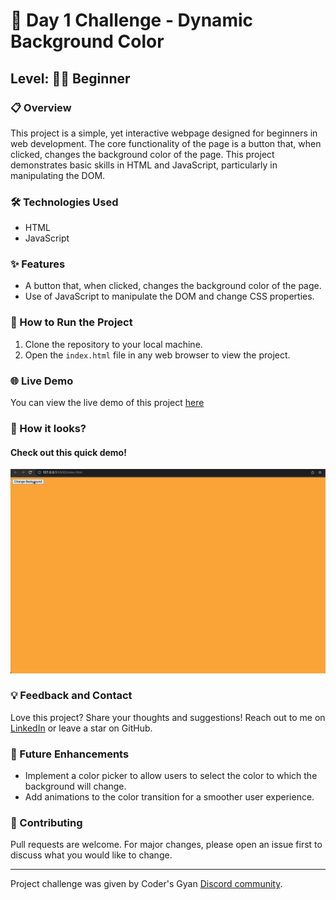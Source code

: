 # 🌈 Day 1 Challenge - Dynamic Background Color

## Level: 👶🏽 Beginner

### 📋 Overview

This project is a simple, yet interactive webpage designed for beginners in web development. The core functionality of the page is a button that, when clicked, changes the background color of the page. This project demonstrates basic skills in HTML and JavaScript, particularly in manipulating the DOM.

### 🛠 Technologies Used

-   HTML
-   JavaScript

### ✨ Features

-   A button that, when clicked, changes the background color of the page.
-   Use of JavaScript to manipulate the DOM and change CSS properties.

### 🚀 How to Run the Project

1. Clone the repository to your local machine.
2. Open the `index.html` file in any web browser to view the project.

### 🌐 Live Demo

You can view the live demo of this project [here](https://change-3r1e9at6e-codersgyan.vercel.app)

### 📸 How it looks?

#### Check out this quick demo!

![Screenshot of the Project](assets/change-bg.gif)

### 💡 Feedback and Contact

Love this project? Share your thoughts and suggestions! Reach out to me on [LinkedIn](https://www.linkedin.com/in/codersgyan/) or leave a star on GitHub.

### 🌟 Future Enhancements

-   Implement a color picker to allow users to select the color to which the background will change.
-   Add animations to the color transition for a smoother user experience.

### 👥 Contributing

Pull requests are welcome. For major changes, please open an issue first to discuss what you would like to change.

---

Project challenge was given by Coder's Gyan [Discord community](https://discord.gg/URhupDnHht).
